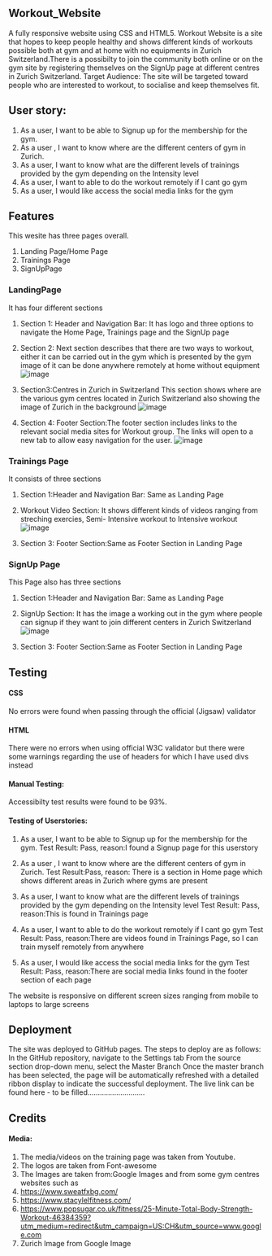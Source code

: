 ## Workout_Website

A fully responsive website using CSS and HTML5.
Workout Website is a site that hopes to keep people healthy and shows different kinds of workouts possible both at gym and at home with no equipments in Zurich Switzerland.There is a possibilty to join the community both online or on the gym site by registering themselves on the SignUp page at different centres in Zurich Switzerland.
Target Audience: The site will be targeted toward people who are interested to workout, to socialise and keep themselves fit. 

## User story:
1. As a user, I want to be able to Signup up for the membership for the gym.
2. As a user , I want to know where are the different centers of gym in Zurich.
3. As a user, I want to know what are the different levels of trainings provided by the gym depending on the Intensity level
4. As a user, I want to able to do the workout remotely if I cant go gym
5. As a user, I would like access the social media links for the gym

## Features
This wesite has three pages overall. 
1. Landing Page/Home Page
2. Trainings Page
3. SignUpPage

### **LandingPage**

It has four different sections
1. Section 1: Header and Navigation Bar: It has logo and three options to navigate the Home Page, Trainings page and the SignUp page
2. Section 2: Next section describes that there are two ways to workout, either it can be carried out in the gym which is presented by the gym image of it can be done anywhere remotely at home without equipment
![image](https://user-images.githubusercontent.com/63474017/174799353-488adddd-2c0b-4d7e-be18-23f254d652d4.png)

3. Section3:Centres in Zurich in Switzerland
This section shows where are the various gym centres located in Zurich Switzerland also showing the image of Zurich in the background
![image](https://user-images.githubusercontent.com/63474017/175058669-f0381180-2f14-4c38-879c-e1e625a4085c.png)

4. Section 4: Footer Section:The footer section includes links to the relevant social media sites for Workout group. The links will open to a new tab to allow easy navigation for the user.
![image](https://user-images.githubusercontent.com/63474017/174800114-3a2ff41e-3f4c-4bd9-b471-a68101ca5075.png)


### **Trainings Page**

It consists of three sections
1. Section 1:Header and Navigation Bar: Same as Landing Page
2. Workout Video Section: It shows different kinds of videos ranging from streching exercies, Semi- Intensive workout to Intensive workout
![image](https://user-images.githubusercontent.com/63474017/174803372-4c270455-582c-402f-9943-e77024710610.png)

3. Section 3: Footer Section:Same as Footer Section in Landing Page


### **SignUp Page**

This Page also has three sections
1. Section 1:Header and Navigation Bar: Same as Landing Page
2. SignUp Section: It has the image a working out in the gym where people can signup if they want to join different centers in Zurich Switzerland
![image](https://user-images.githubusercontent.com/63474017/174803874-d4543f87-1238-4109-9418-def7c5a58ff8.png)

3. Section 3: Footer Section:Same as Footer Section in Landing Page


## **Testing**
#### CSS
No errors were found when passing through the official (Jigsaw) validator
#### HTML
There were no errors when using official W3C validator but there were some warnings regarding the use of headers for which I have used divs instead

#### Manual Testing:
Accessibilty test results were found to be 93%.

#### Testing of Userstories:
1. As a user, I want to be able to Signup up for the membership for the gym.
    Test Result: Pass, reason:I found a Signup page for this userstory

2. As a user , I want to know where are the different centers of gym in Zurich.
    Test Result:Pass, reason: There is a section in Home page which shows different areas in Zurich where gyms are present
3. As a user, I want to know what are the different levels of trainings provided by the gym depending on the Intensity level
    Test Result: Pass, reason:This is found in Trainings page

4. As a user, I want to able to do the workout remotely if I cant go gym
   Test Result: Pass, reason:There are videos found in Trainings Page, so I can train myself remotely from anywhere

5.  As a user, I would like access the social media links for the gym
    Test Result: Pass, reason:There are social media links found in the footer section of each page

The website is responsive on different screen sizes ranging from mobile to laptops to large screens



## **Deployment**
The site was deployed to GitHub pages. The steps to deploy are as follows:
In the GitHub repository, navigate to the Settings tab
From the source section drop-down menu, select the Master Branch
Once the master branch has been selected, the page will be automatically refreshed with a detailed ribbon display to indicate the successful deployment.
The live link can be found here - to be filled............................

## **Credits**
#### Media:
1. The media/videos on the training page was taken from Youtube.
2. The logos are taken from Font-awesome
3. The Images are taken from:Google Images and from some gym centres websites such as 
1. https://www.sweatfxbg.com/
2. https://www.stacylelfitness.com/
3. https://www.popsugar.co.uk/fitness/25-Minute-Total-Body-Strength-Workout-46384359?utm_medium=redirect&utm_campaign=US:CH&utm_source=www.google.com
4. Zurich Image from Google Image










